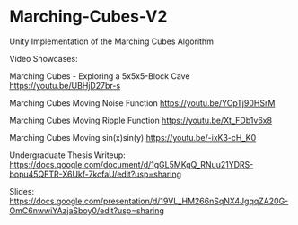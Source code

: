 # Marching-Cubes-V2
Unity Implementation of the Marching Cubes Algorithm

Video Showcases:

Marching Cubes - Exploring a 5x5x5-Block Cave
https://youtu.be/UBHjD27br-s

Marching Cubes Moving Noise Function
https://youtu.be/YOpTj90HSrM

Marching Cubes Moving Ripple Function
https://youtu.be/Xt_FDb1v6x8

Marching Cubes Moving sin(x)sin(y)
https://youtu.be/-ixK3-cH_K0

Undergraduate Thesis Writeup:
https://docs.google.com/document/d/1gGL5MKgQ_RNuu21YDRS-bopu45QFTR-X6Ukf-7kcfaU/edit?usp=sharing

Slides:
https://docs.google.com/presentation/d/19VL_HM266nSqNX4JgqqZA20G-OmC6nwwiYAzjaSboy0/edit?usp=sharing

